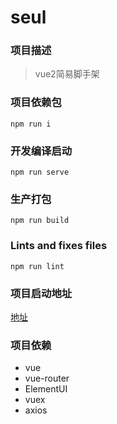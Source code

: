 # seul

### 项目描述
> vue2简易脚手架

### 项目依赖包
```
npm run i
```

### 开发编译启动
```
npm run serve
```

### 生产打包
```
npm run build
```

### Lints and fixes files
```
npm run lint
```

### 项目启动地址
[地址](http://localhost:8080/)

### 项目依赖
+ vue
+ vue-router
+ ElementUI
+ vuex
+ axios
